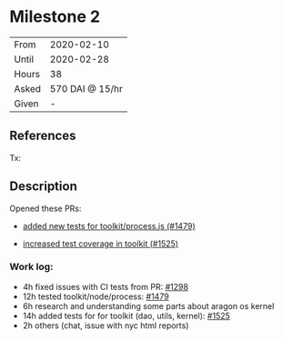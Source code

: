 # Milestone 2

|       |                 |
| ----- | --------------- |
| From  | 2020-02-10      |
| Until | 2020-02-28      |
| Hours | 38              |
| Asked | 570 DAI @ 15/hr |
| Given | -               |

## References

Tx:

## Description

Opened these PRs:

- [added new tests for toolkit/process.js (#1479)](https://github.com/aragon/aragon-cli/pull/1479)

- [increased test coverage in toolkit (#1525)](https://github.com/aragon/aragon-cli/pull/1525)

### Work log:

- 4h fixed issues with CI tests from PR: [#1298](https://github.com/aragon/aragon-cli/pull/1298)
- 12h tested toolkit/node/process: [#1479](https://github.com/aragon/aragon-cli/pull/1479)
- 6h research and understanding some parts about aragon os kernel
- 14h added tests for for toolkit (dao, utils, kernel): [#1525](https://github.com/aragon/aragon-cli/pull/1525)
- 2h others (chat, issue with nyc html reports)
